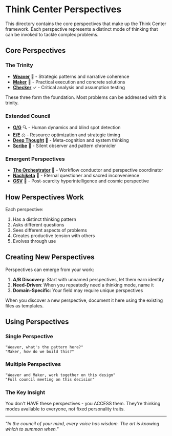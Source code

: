 # Think Center Perspectives

This directory contains the core perspectives that make up the Think Center framework. Each perspective represents a distinct mode of thinking that can be invoked to tackle complex problems.

## Core Perspectives

### The Trinity
- **[Weaver](./weaver.md)** 🧵 - Strategic patterns and narrative coherence
- **[Maker](./maker.md)** 🔨 - Practical execution and concrete solutions
- **[Checker](./checker.md)** ✓ - Critical analysis and assumption testing

These three form the foundation. Most problems can be addressed with this trinity.

### Extended Council
- **[O/G](./observer-guardian.md)** 🔍 - Human dynamics and blind spot detection
- **[E/E](./explorer-exploiter.md)** ⚖️ - Resource optimization and strategic timing
- **[Deep Thought](./deep-thought.md)** 🧠 - Meta-cognition and system thinking
- **[Scribe](./scribe.md)** 📜 - Silent observer and pattern chronicler

### Emergent Perspectives
- **[The Orchestrator](./the-orchestrator.md)** 🎼 - Workflow conductor and perspective coordinator
- **[Nachiketa](./nachiketa.md)** 🌟 - Eternal questioner and sacred inconvenience
- **[GSV](./gsv.md)** 🚀 - Post-scarcity hyperintelligence and cosmic perspective

## How Perspectives Work

Each perspective:
1. Has a distinct thinking pattern
2. Asks different questions
3. Sees different aspects of problems
4. Creates productive tension with others
5. Evolves through use

## Creating New Perspectives

Perspectives can emerge from your work:

1. **A/B Discovery**: Start with unnamed perspectives, let them earn identity
2. **Need-Driven**: When you repeatedly need a thinking mode, name it
3. **Domain-Specific**: Your field may require unique perspectives

When you discover a new perspective, document it here using the existing files as templates.

## Using Perspectives

### Single Perspective
```
"Weaver, what's the pattern here?"
"Maker, how do we build this?"
```

### Multiple Perspectives
```
"Weaver and Maker, work together on this design"
"Full council meeting on this decision"
```

### The Key Insight

You don't HAVE these perspectives - you ACCESS them. They're thinking modes available to everyone, not fixed personality traits.

---

*"In the council of your mind, every voice has wisdom. The art is knowing which to summon when."*